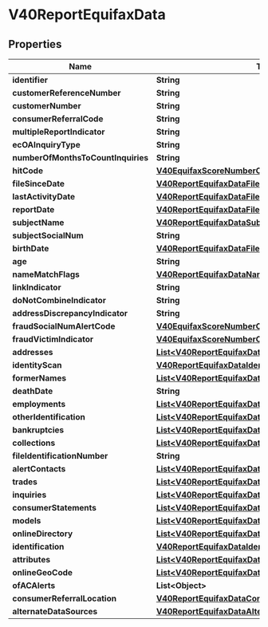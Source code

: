 

# V40ReportEquifaxData


## Properties

| Name | Type | Description | Notes |
|------------ | ------------- | ------------- | -------------|
|**identifier** | **String** |  |  [optional] |
|**customerReferenceNumber** | **String** |  |  [optional] |
|**customerNumber** | **String** |  |  [optional] |
|**consumerReferralCode** | **String** |  |  [optional] |
|**multipleReportIndicator** | **String** |  |  [optional] |
|**ecOAInquiryType** | **String** |  |  [optional] |
|**numberOfMonthsToCountInquiries** | **String** |  |  [optional] |
|**hitCode** | [**V40EquifaxScoreNumberOrMaxIndustryCode**](V40EquifaxScoreNumberOrMaxIndustryCode.md) |  |  [optional] |
|**fileSinceDate** | [**V40ReportEquifaxDataFileSinceDate**](V40ReportEquifaxDataFileSinceDate.md) |  |  [optional] |
|**lastActivityDate** | [**V40ReportEquifaxDataFileSinceDate**](V40ReportEquifaxDataFileSinceDate.md) |  |  [optional] |
|**reportDate** | [**V40ReportEquifaxDataFileSinceDate**](V40ReportEquifaxDataFileSinceDate.md) |  |  [optional] |
|**subjectName** | [**V40ReportEquifaxDataSubjectName**](V40ReportEquifaxDataSubjectName.md) |  |  [optional] |
|**subjectSocialNum** | **String** |  |  [optional] |
|**birthDate** | [**V40ReportEquifaxDataFileSinceDate**](V40ReportEquifaxDataFileSinceDate.md) |  |  [optional] |
|**age** | **String** |  |  [optional] |
|**nameMatchFlags** | [**V40ReportEquifaxDataNameMatchFlags**](V40ReportEquifaxDataNameMatchFlags.md) |  |  [optional] |
|**linkIndicator** | **String** |  |  [optional] |
|**doNotCombineIndicator** | **String** |  |  [optional] |
|**addressDiscrepancyIndicator** | **String** |  |  [optional] |
|**fraudSocialNumAlertCode** | [**V40EquifaxScoreNumberOrMaxIndustryCode**](V40EquifaxScoreNumberOrMaxIndustryCode.md) |  |  [optional] |
|**fraudVictimIndicator** | [**V40EquifaxScoreNumberOrMaxIndustryCode**](V40EquifaxScoreNumberOrMaxIndustryCode.md) |  |  [optional] |
|**addresses** | [**List&lt;V40ReportEquifaxDataAddressesInner&gt;**](V40ReportEquifaxDataAddressesInner.md) |  |  [optional] |
|**identityScan** | [**V40ReportEquifaxDataIdentityScan**](V40ReportEquifaxDataIdentityScan.md) |  |  [optional] |
|**formerNames** | [**List&lt;V40ReportEquifaxDataFormerNamesInner&gt;**](V40ReportEquifaxDataFormerNamesInner.md) |  |  [optional] |
|**deathDate** | **String** |  |  [optional] |
|**employments** | [**List&lt;V40ReportEquifaxDataEmploymentsInner&gt;**](V40ReportEquifaxDataEmploymentsInner.md) |  |  [optional] |
|**otherIdentification** | [**List&lt;V40ReportEquifaxDataOtherIdentificationInner&gt;**](V40ReportEquifaxDataOtherIdentificationInner.md) |  |  [optional] |
|**bankruptcies** | [**List&lt;V40ReportEquifaxDataBankruptciesInner&gt;**](V40ReportEquifaxDataBankruptciesInner.md) |  |  [optional] |
|**collections** | [**List&lt;V40ReportEquifaxDataCollectionsInner&gt;**](V40ReportEquifaxDataCollectionsInner.md) |  |  [optional] |
|**fileIdentificationNumber** | **String** |  |  [optional] |
|**alertContacts** | [**List&lt;V40ReportEquifaxDataAlertContactsInner&gt;**](V40ReportEquifaxDataAlertContactsInner.md) |  |  [optional] |
|**trades** | [**List&lt;V40ReportEquifaxDataTradesInner&gt;**](V40ReportEquifaxDataTradesInner.md) |  |  [optional] |
|**inquiries** | [**List&lt;V40ReportEquifaxDataInquiriesInner&gt;**](V40ReportEquifaxDataInquiriesInner.md) |  |  [optional] |
|**consumerStatements** | [**List&lt;V40ReportEquifaxDataConsumerStatementsInner&gt;**](V40ReportEquifaxDataConsumerStatementsInner.md) |  |  [optional] |
|**models** | [**List&lt;V40ReportEquifaxDataModelsInner&gt;**](V40ReportEquifaxDataModelsInner.md) |  |  [optional] |
|**onlineDirectory** | [**List&lt;V40ReportEquifaxDataOnlineDirectoryInner&gt;**](V40ReportEquifaxDataOnlineDirectoryInner.md) |  |  [optional] |
|**identification** | [**V40ReportEquifaxDataIdentification**](V40ReportEquifaxDataIdentification.md) |  |  [optional] |
|**attributes** | [**List&lt;V40ReportEquifaxDataAttributesInner&gt;**](V40ReportEquifaxDataAttributesInner.md) |  |  [optional] |
|**onlineGeoCode** | [**List&lt;V40ReportEquifaxDataOnlineGeoCodeInner&gt;**](V40ReportEquifaxDataOnlineGeoCodeInner.md) |  |  [optional] |
|**ofACAlerts** | **List&lt;Object&gt;** |  |  [optional] |
|**consumerReferralLocation** | [**V40ReportEquifaxDataConsumerReferralLocation**](V40ReportEquifaxDataConsumerReferralLocation.md) |  |  [optional] |
|**alternateDataSources** | [**V40ReportEquifaxDataAlternateDataSources**](V40ReportEquifaxDataAlternateDataSources.md) |  |  [optional] |



